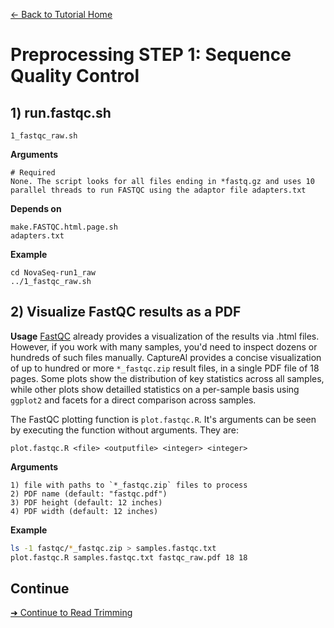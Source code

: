 [← Back to Tutorial Home](../)

# Preprocessing STEP 1: Sequence Quality Control

## 1) run.fastqc.sh

```
1_fastqc_raw.sh
```

**Arguments**
```
# Required
None. The script looks for all files ending in *fastq.gz and uses 10 parallel threads to run FASTQC using the adaptor file adapters.txt
```

**Depends on**
```
make.FASTQC.html.page.sh
adapters.txt
```


**Example**
```
cd NovaSeq-run1_raw
../1_fastqc_raw.sh
```

## 2) Visualize FastQC results as a PDF

**Usage**
[FastQC](https://www.bioinformatics.babraham.ac.uk/projects/fastqc/) already provides a visualization of the results via .html files. However, if you work with many samples, you'd need to inspect dozens or hundreds of such files manually. CaptureAl provides a concise visualization of up to hundred or more `*_fastqc.zip` result files, in a single PDF file of 18 pages. Some plots show the distribution of key statistics across all samples, while other plots show detailled statistics on a per-sample basis using `ggplot2` and facets for a direct comparison across samples.

The FastQC plotting function is `plot.fastqc.R`. It's arguments can be seen by executing the function without arguments. They are:

```
plot.fastqc.R <file> <outputfile> <integer> <integer>
```

**Arguments**
```
1) file with paths to `*_fastqc.zip` files to process
2) PDF name (default: "fastqc.pdf")
3) PDF height (default: 12 inches)
4) PDF width (default: 12 inches)
```

**Example**
```bash
ls -1 fastqc/*_fastqc.zip > samples.fastqc.txt
plot.fastqc.R samples.fastqc.txt fastqc_raw.pdf 18 18
```

## Continue
[➜ Continue to Read Trimming](Step0.2_Read_Trimming.md)

